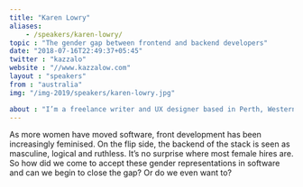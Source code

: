 ```yaml
---
title: "Karen Lowry"
aliases:
    - /speakers/karen-lowry/
topic : "The gender gap between frontend and backend developers"
date: "2018-07-16T22:49:37+05:45"
twitter : "kazzalo"
website : "//www.kazzalow.com"
layout : "speakers"
from : "australia"
img: "/img-2019/speakers/karen-lowry.jpg"

about : "I’m a freelance writer and UX designer based in Perth, Western Australia. I have more than seven years experience working in web design and motion graphics, and more than ten years experience as a freelance writer and copywriter. I’m proficient in HTML, CSS, JavaScript, React.JS and PHP, among others, and I specialise in WordPress theme development and eCommerce. As well as my own freelance work, I contract out to The Creative Collective."
---
```

As more women have moved software, front development has been increasingly feminised. On the flip side, the backend of the stack is seen as masculine, logical and ruthless. It’s no surprise where most female hires are. So how did we come to accept these gender representations in software and can we begin to close the gap? Or do we even want to?
